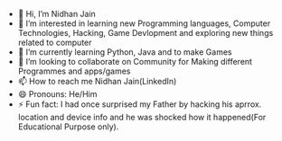 - 👋 Hi, I’m Nidhan Jain
- 👀 I’m interested in learning new Programming languages, Computer Technologies, Hacking, Game Devlopment and exploring new things related to computer
- 🌱 I’m currently learning Python, Java and to make Games
- 💞️ I’m looking to collaborate on Community for Making different Programmes and apps/games
- 📫 How to reach me Nidhan Jain(LinkedIn)
- 😄 Pronouns: He/Him
- ⚡ Fun fact: I had once surprised my Father by hacking his aprrox. location and device info and he was shocked how it happened(For Educational Purpose only).

<!---
Dev-Nidhan/Dev-Nidhan is a ✨ special ✨ repository because its `README.md` (this file) appears on your GitHub profile.
You can click the Preview link to take a look at your changes.
--->
